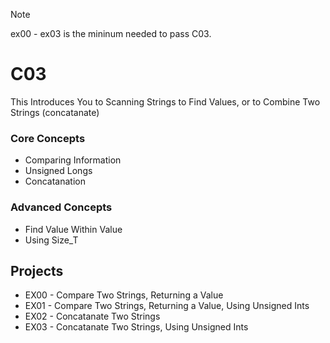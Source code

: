 > [!NOTE]
> ex00 - ex03 is the mininum needed to pass C03.

# C03

This Introduces You to Scanning Strings to Find Values, or to Combine Two Strings (concatanate)

### Core Concepts 
- Comparing Information
- Unsigned Longs
- Concatanation

### Advanced Concepts
- Find Value Within Value
- Using Size_T

## Projects
- EX00 - Compare Two Strings, Returning a Value
- EX01 - Compare Two Strings, Returning a Value, Using Unsigned Ints
- EX02 - Concatanate Two Strings
- EX03 - Concatanate Two Strings, Using Unsigned Ints
